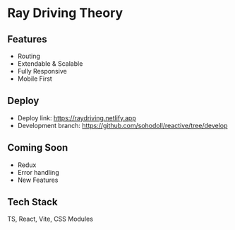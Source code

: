 # Ray Driving Theory

## Features

- Routing
- Extendable & Scalable
- Fully Responsive
- Mobile First

## Deploy

- Deploy link: https://raydriving.netlify.app
- Development branch: https://github.com/sohodoll/reactive/tree/develop

## Coming Soon

- Redux
- Error handling
- New Features

## Tech Stack

TS, React, Vite, CSS Modules
